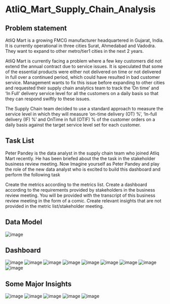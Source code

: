 # AtliQ_Mart_Supply_Chain_Analysis

## Problem statement
AtliQ Mart is a growing FMCG manufacturer headquartered in Gujarat, India. It is currently operational in three cities Surat, Ahmedabad and Vadodra. They want to expand to other metro/tier1 cities in the next 2 years.

AtliQ Mart is currently facing a problem where a few key customers did not extend the annual contract due to service issues. It is speculated that some of the essential products were either not delivered on time or not delivered in full over a continued period, which could have resulted in bad customer service. Management wants to fix this issue before expanding to other cities and requested their supply chain analytics team to track the ’On time’ and ‘In Full’ delivery service level for all the customers on a daily basis so that they can respond swiftly to these issues.

The Supply Chain team decided to use a standard approach to measure the service level in which they will measure ‘on-time delivery (OT) %’, ‘In-full delivery (IF) %’ and OnTime in full (OTIF) % of the customer orders on a daily basis against the target service level set for each customer.

## Task List
Peter Pandey is the data analyst in the supply chain team who joined Atliq Mart recently. He has been briefed about the the task in the stakeholder business review meeting. Now Imagine yourself as Peter Pandey and play the role of the new data analyst who is excited to build this dashboard and perform the following task

Create the metrics according to the metrics list. Create a dashboard according to the requirements provided by stakeholders in the business review meeting. You will be provided with the transcript of this business review meeting in the form of a comic. Create relevant insights that are not provided in the metric list/stakeholder meeting.

## Data Model
![image](https://github.com/WalterEdwardd/AtliQ_Mart_Supply_Chain_Analysis/assets/128374617/28515b53-93ae-40c8-8562-dbd263bdae2a)

## Dashboard
![image](https://github.com/WalterEdwardd/AtliQ_Mart_Supply_Chain_Analysis/assets/128374617/e9afb629-9d2e-45e5-92cf-755cd288ae0a)
![image](https://github.com/WalterEdwardd/AtliQ_Mart_Supply_Chain_Analysis/assets/128374617/2fc2d4cc-02e2-4070-994b-70bb91d0e4a4)
![image](https://github.com/WalterEdwardd/AtliQ_Mart_Supply_Chain_Analysis/assets/128374617/abad3d24-61ea-4621-ac2c-45466748e48c)
![image](https://github.com/WalterEdwardd/AtliQ_Mart_Supply_Chain_Analysis/assets/128374617/d5de0922-a09e-455c-b984-d2cbef1293c6)
![image](https://github.com/WalterEdwardd/AtliQ_Mart_Supply_Chain_Analysis/assets/128374617/45a4b174-aa2c-4e84-8ec8-239a22008968)
![image](https://github.com/WalterEdwardd/AtliQ_Mart_Supply_Chain_Analysis/assets/128374617/7348b303-2597-49da-94ee-30d9552c5f96)
![image](https://github.com/WalterEdwardd/AtliQ_Mart_Supply_Chain_Analysis/assets/128374617/152720a5-146f-4a80-ab9e-2cc06fae5bd1)
![image](https://github.com/WalterEdwardd/AtliQ_Mart_Supply_Chain_Analysis/assets/128374617/cd9cdd35-7e2c-453b-8149-968396335d38)
![image](https://github.com/WalterEdwardd/AtliQ_Mart_Supply_Chain_Analysis/assets/128374617/57f72a56-b312-4f3e-931a-9a14404ec2d9)

## Some Major Insights
![image](https://github.com/WalterEdwardd/AtliQ_Mart_Supply_Chain_Analysis/assets/128374617/34e5469c-5ba7-4a60-9add-705478a43ee1)
![image](https://github.com/WalterEdwardd/AtliQ_Mart_Supply_Chain_Analysis/assets/128374617/ace96972-19df-4529-85ae-04147fab2041)
![image](https://github.com/WalterEdwardd/AtliQ_Mart_Supply_Chain_Analysis/assets/128374617/e70a2d2e-c2c6-4049-b217-d38362c5047c)
![image](https://github.com/WalterEdwardd/AtliQ_Mart_Supply_Chain_Analysis/assets/128374617/36c01933-77f7-48c3-af90-49d2f9b4dea3)
![image](https://github.com/WalterEdwardd/AtliQ_Mart_Supply_Chain_Analysis/assets/128374617/bde9b5e5-c1be-4124-a04a-6df87295e34b)
